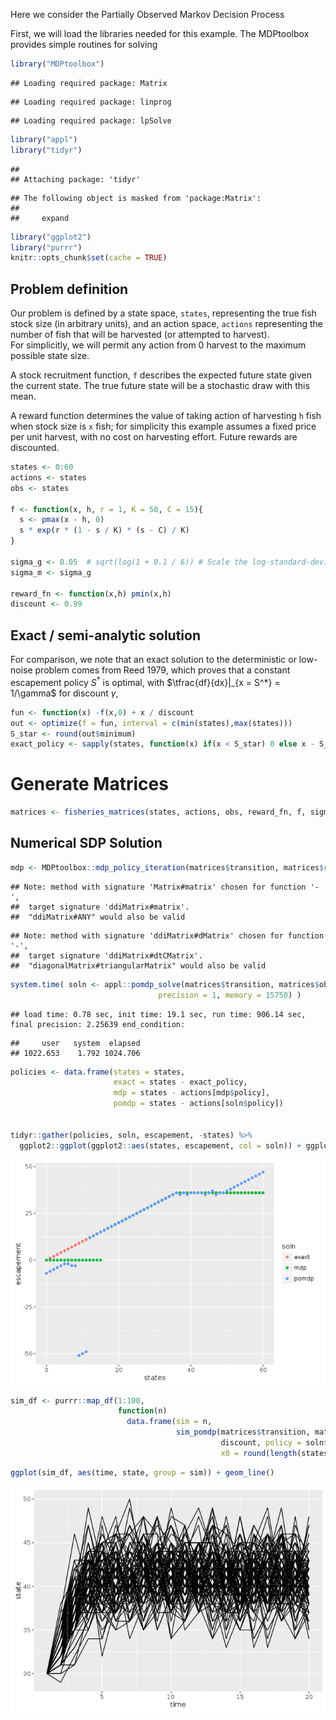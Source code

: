 
Here we consider the Partially Observed Markov Decision Process


First, we will load the libraries needed for this example.  The MDPtoolbox provides simple routines for solving 


```r
library("MDPtoolbox")
```

```
## Loading required package: Matrix
```

```
## Loading required package: linprog
```

```
## Loading required package: lpSolve
```

```r
library("appl")
library("tidyr")
```

```
## 
## Attaching package: 'tidyr'
```

```
## The following object is masked from 'package:Matrix':
## 
##     expand
```

```r
library("ggplot2")
library("purrr")
knitr::opts_chunk$set(cache = TRUE)
```


## Problem definition

Our problem is defined by a state space, `states`, representing the true fish stock size (in arbitrary units), 
and an action space, `actions` representing the number of fish that will be harvested (or attempted to harvest).  
For simplicitly, we will permit any action from 0 harvest to the maximum possible state size.  

A stock recruitment function, `f` describes the expected future state given the current state.  The true future
state will be a stochastic draw with this mean.

A reward function determines the value of taking action of harvesting `h` fish when stock size is `x` fish;
for simplicity this example assumes a fixed price per unit harvest, with no cost on harvesting effort. 
Future rewards are discounted.


```r
states <- 0:60
actions <- states
obs <- states

f <- function(x, h, r = 1, K = 50, C = 15){
  s <- pmax(x - h, 0)
  s * exp(r * (1 - s / K) * (s - C) / K)
}

sigma_g <- 0.05  # sqrt(log(1 + 0.1 / 6)) # Scale the log-standard-deviation to result in similar variance to a uniform distribution of width 0.1
sigma_m <- sigma_g

reward_fn <- function(x,h) pmin(x,h)
discount <- 0.99
```


## Exact / semi-analytic solution

For comparison, we note that an exact solution to the deterministic or low-noise problem comes from Reed 1979, which proves that a constant escapement
policy $S^*$ is optimal, with $\tfrac{df}{dx}|_{x = S^*} = 1/\gamma$ for discount $\gamma$,


```r
fun <- function(x) -f(x,0) + x / discount
out <- optimize(f = fun, interval = c(min(states),max(states)))
S_star <- round(out$minimum)
exact_policy <- sapply(states, function(x) if(x < S_star) 0 else x - S_star)
```

# Generate Matrices


```r
matrices <- fisheries_matrices(states, actions, obs, reward_fn, f, sigma_g, sigma_m)
```

## Numerical SDP Solution


```r
mdp <- MDPtoolbox::mdp_policy_iteration(matrices$transition, matrices$reward, discount)
```

```
## Note: method with signature 'Matrix#matrix' chosen for function '-',
##  target signature 'ddiMatrix#matrix'.
##  "ddiMatrix#ANY" would also be valid
```

```
## Note: method with signature 'ddiMatrix#dMatrix' chosen for function '-',
##  target signature 'ddiMatrix#dtCMatrix'.
##  "diagonalMatrix#triangularMatrix" would also be valid
```




```r
system.time( soln <- appl::pomdp_solve(matrices$transition, matrices$observation, matrices$reward, discount, 
                                 precision = 1, memory = 15750) )
```

```
## load time: 0.78 sec, init time: 19.1 sec, run time: 906.14 sec, final precision: 2.25639 end_condition:
```

```
##     user   system  elapsed 
## 1022.653    1.792 1024.706
```



```r
policies <- data.frame(states = states,
                       exact = states - exact_policy,
                       mdp = states - actions[mdp$policy],
                       pomdp = states - actions[soln$policy])


tidyr::gather(policies, soln, escapement, -states) %>%
  ggplot2::ggplot(ggplot2::aes(states, escapement, col = soln)) + ggplot2::geom_point()
```

![](allee-ex_files/figure-html/unnamed-chunk-7-1.png)<!-- -->





```r
sim_df <- purrr::map_df(1:100, 
                        function(n) 
                          data.frame(sim = n, 
                                     sim_pomdp(matrices$transition, matrices$observation, matrices$reward, 
                                               discount, policy = soln$policy, 
                                               x0 = round(length(states)/2), Tmax=20)))
```



```r
ggplot(sim_df, aes(time, state, group = sim)) + geom_line()
```

![](allee-ex_files/figure-html/unnamed-chunk-9-1.png)<!-- -->
